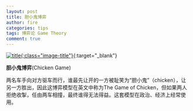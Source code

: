 ```yaml
---
layout: post
title: 胆小鬼博弈
author: fire
categories: tips 
tags: 博弈论 Game Theory
comment: true
---
```


[![title](https://image.sideproject.cn/titlex/titlex_002.jpg){:class="image-title"}](https://image.sideproject.cn/titlex/titlex_002.jpg){:target="_blank"}

**胆小鬼博弈**(Chicken Game)

两名车手向对方驱车而行，谁最先让开的一方被耻笑为“胆小鬼”（chicken），让另一方胜出，因此这博弈模型在英文中称为The Game of Chicken，但如果两人拒绝收掣，任由两车相撞，最终谁得无法得益。这套模型在政治、经济上经常使用。



